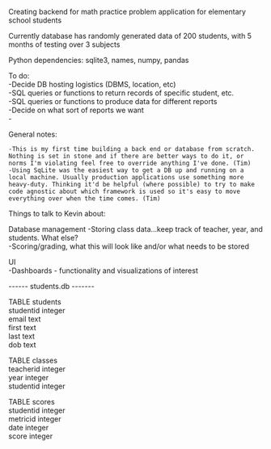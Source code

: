 Creating backend for math practice problem application for elementary school students

Currently database has randomly generated data of 200 students, with 5 months of testing over 3 subjects

Python dependencies: sqlite3, names, numpy, pandas


To do:  
    -Decide DB hosting logistics (DBMS, location, etc)  
    -SQL queries or functions to return records of specific student, etc.  
    -SQL queries or functions to produce data for different reports  
        -Decide on what sort of reports we want  
    -

General notes:  

    -This is my first time building a back end or database from scratch. Nothing is set in stone and if there are better ways to do it, or norms I'm violating feel free to override anything I've done. (Tim)  
    -Using SqLite was the easiest way to get a DB up and running on a local machine. Usually production applications use something more heavy-duty. Thinking it'd be helpful (where possible) to try to make code agnostic about which framework is used so it's easy to move everything over when the time comes. (Tim)  

Things to talk to Kevin about:  

Database management
    -Storing class data...keep track of teacher, year, and students. What else?  
    -Scoring/grading, what this will look like and/or what needs to be stored  
  
UI  
    -Dashboards - functionality and visualizations of interest  
  
  
------ students.db -------

TABLE students   
    studentid integer  
    email text  
    first text  
    last text  
    dob text  

TABLE classes  
    teacherid integer  
    year integer  
    studentid integer  

TABLE scores  
    studentid integer  
    metricid integer  
    date integer  
    score integer  





